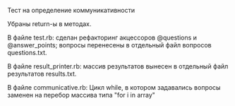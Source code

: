 Тест на определение коммуникативности

Убраны return-ы в методах. 

В файле test.rb:
сделан рефакторинг акцессоров @questions и @answer_points;
вопросы перенесены в отдельный файл вопросов questions.txt.

В файле result_printer.rb:
массив результатов вынесен в отдельный файл результатов results.txt.

В файле communicative.rb:
Цикл while, в котором задавались вопросы заменен на перебор массива типа "for i in array"

